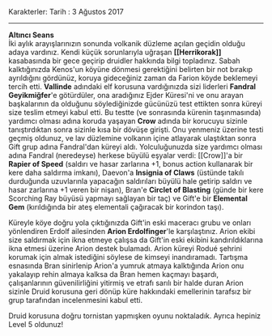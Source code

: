 Karakterler:
Tarih : 3 Ağustos 2017

----
**Altıncı Seans**  
İki aylık arayışlarınızın sonunda volkanik düzleme açılan geçidin olduğu adaya vardınız. Kendi küçük sorunlarıyla uğraşan **[[Herrikorak]]** kasabasında bir gece geçirip druidler hakkında bilgi topladınız. Sabah kalktığınızda Kenos'un köyüne dönmesi gerektiğini belirten bir not bırakıp ayrıldığını gördünüz, koruya gideceğiniz zaman da Farion köyde beklemeyi tercih etti. **Vallinde** adındaki elf korusuna vardığınızda sizi liderleri **Fandral Geyikmiğfer**'e götürdüler, ona aradığınız Ejder Küresi'ni ve onu arayan başkalarının da olduğunu söylediğinizde gücünüzü test ettikten sonra küreyi size teslim etmeyi kabul etti. Bu testte (ve sonrasında kürenin taşınmasında) yardımcı olması adına koruda yaşayan **Crow** adında bir korucuyu sizinle tanıştırdıktan sonra sizinle kısa bir dövüşe girişti. Onu yenmeniz üzerine testi geçmiş oldunuz, ve lav düzlemine volkanın içine atlayarak ulaştıktan sonra Gift grup adına Fandral'dan küreyi aldı. Yolculuğunuzda size yardımcı olması adına Fandral (neredeyse) herkese büyülü eşyalar verdi: [[Crow]]'a bir **Rapier of Speed** (saldırı ve hasar zarlarına +1, bonus action kullanarak bir kere daha saldırma imkanı), Daevon'a **Insignia of Claws** (üstünde takılı durduğunda uzuvlarınla yapacağın saldırıları büyülü hale getirip saldırı ve hasar zarlarına +1 veren bir nişan), Bran'e **Circlet of Blasting** (günde bir kere Scorching Ray büyüsü yapmayı sağlayan bir taç) ve Gift'e bir **Elemental Gem** (kırıldığında bir ateş elementali çağıracak bir korindon taşı).  
  
Küreyle köye doğru yola çıktığınızda Gift'in eski maceracı grubu ve onları yönlendiren Erdolf ailesinden **Arion Erdolfinger**'le karşılaştınız. Arion ekibi size saldırmak için ikna etmeye çalışsa da Gift'in eski ekibini kandırıldıklarına ikna etmesi üzerine Arion destek bulamadı. Arion küreyi Rodué şehrini korumak için almak istediğini söylese de kimseyi inandıramadı. Tartışma esnasında Bran sinirlenip Arion'a yumruk atmaya kalktığında Arion onu yakalayıp rehin almaya kalksa da Bran hemen kaçmayı başardı, çalışanlarının güvenilirliğini yitirmiş ve etrafı sarılı bir halde duran Arion sizinle Druid korusuna geri dönüp küre hakkındaki emellerinin tarafsız bir grup tarafından incelenmesini kabul etti.  
  
Druid korusuna doğru tornistan yapmışken oyunu noktaladık. Ayrıca hepiniz Level 5 oldunuz!